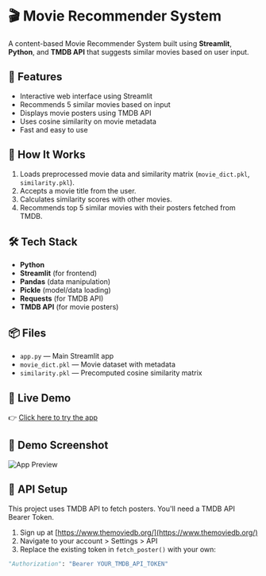 # 🎬 Movie Recommender System

A content-based Movie Recommender System built using **Streamlit**, **Python**, and **TMDB API** that suggests similar movies based on user input.

## 🚀 Features

- Interactive web interface using Streamlit
- Recommends 5 similar movies based on input
- Displays movie posters using TMDB API
- Uses cosine similarity on movie metadata
- Fast and easy to use

## 🧠 How It Works

1. Loads preprocessed movie data and similarity matrix (`movie_dict.pkl`, `similarity.pkl`).
2. Accepts a movie title from the user.
3. Calculates similarity scores with other movies.
4. Recommends top 5 similar movies with their posters fetched from TMDB.

## 🛠 Tech Stack

- **Python**
- **Streamlit** (for frontend)
- **Pandas** (data manipulation)
- **Pickle** (model/data loading)
- **Requests** (for TMDB API)
- **TMDB API** (for movie posters)

## 📦 Files

- `app.py` — Main Streamlit app
- `movie_dict.pkl` — Movie dataset with metadata
- `similarity.pkl` — Precomputed cosine similarity matrix

## 🔗 Live Demo

👉 [Click here to try the app](https://movie-recommender-system-apl9.onrender.com/)  

## 📸 Demo Screenshot

![App Preview](assets/screenshot.png)


## 🔑 API Setup

This project uses TMDB API to fetch posters. You'll need a TMDB API Bearer Token.

1. Sign up at [https://www.themoviedb.org/](https://www.themoviedb.org/)
2. Navigate to your account > Settings > API
3. Replace the existing token in `fetch_poster()` with your own:

```python
"Authorization": "Bearer YOUR_TMDB_API_TOKEN"
